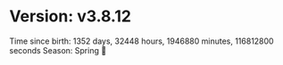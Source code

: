 # Version: v3.8.12
Time since birth: 1352 days, 32448 hours, 1946880 minutes, 116812800 seconds
Season: Spring 🌸
